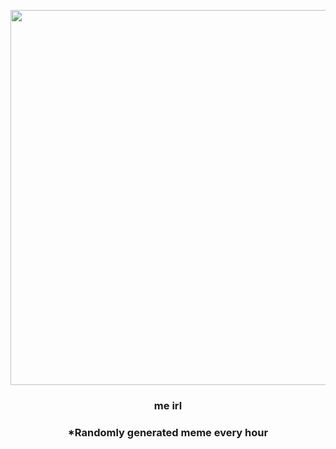 <p align="center">
        <img src="https://i.redd.it/isbiaq27uvv31.jpg" width="600" height="600">
        </p>
        <h3 align="center">me irl</h3>
        <h3 align="center">*Randomly generated meme every hour</h3>
    